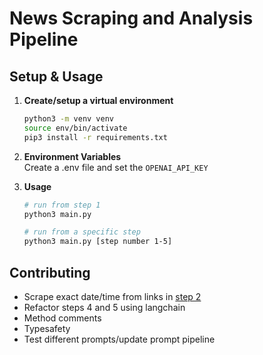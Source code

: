 # News Scraping and Analysis Pipeline

## Setup & Usage

1. **Create/setup a virtual environment**  
   ```bash
   python3 -m venv venv
   source env/bin/activate
   pip3 install -r requirements.txt
   ```
2. **Environment Variables**  
   Create a .env file and set the `OPENAI_API_KEY`

4. **Usage**
   ```bash
   # run from step 1
   python3 main.py

   # run from a specific step
   python3 main.py [step number 1-5]
   ```

## Contributing  
- Scrape exact date/time from links in [step 2](https://github.com/Cardinal-Trading-UW-Madison/EDA/blob/c87c577efb7ed19c83bf0d2071e7b2985b5ffc7a/alternative_data/news_scrape/scrape/scrape_links.py#L9C5-L9C17)
- Refactor steps 4 and 5 using langchain
- Method comments
- Typesafety
- Test different prompts/update prompt pipeline

